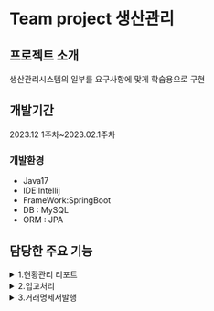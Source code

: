 
# Team project 생산관리

## 프로젝트 소개
생산관리시스템의 일부를 요구사항에 맞게
학습용으로 구현


## 개발기간
2023.12 1주차~2023.02.1주차

### 개발환경

- Java17
- IDE:Intellij
- FrameWork:SpringBoot
- DB : MySQL
- ORM : JPA



## 담당한 주요 기능

<details>
  <summary>1.현황관리 리포트</summary>

  ![스크린샷 2024-02-27 204208](https://github.com/acbine/mit305/assets/145634613/52a32c42-2a2d-4fd6-948e-48b756ba9aa8)

  <a href="[https://github.com/acbine/mit305/wiki](https://github.com/acbine/mit305/wiki)" > 1.1 리포트 기간을 선택후 해당 기간 동안 진행 or 완료된 발주서 상태를 보여줌</a><br>
   1.2 구문 항목별로 발주진행 그래프 표시
  </details>
  
  
</details>

<details>
  <summary>2.입고처리</summary>
  
  ![스크린샷 2024-02-27 205057](https://github.com/acbine/mit305/assets/145634613/f43f78e1-a14c-49bd-9b4c-48ed23e55660)


  <a href="[https://github.com/acbine/mit305/wiki](https://github.com/acbine/mit305/wiki)" >2.1 입고된 자재의 수량정보를 입력,저장 - WIKI 이동</a><br>
  
  
  2.2 입고된 품목 조달 완료 처리
  
</details>

<details>
  <summary>3.거래명세서발행</summary>
  <br>
  
  <details>
    <summary>3.1 거래명세서 미리보기</summary>
    
  ![스크린샷 2024-02-27 210147](https://github.com/acbine/mit305/assets/145634613/9a21af17-9897-4540-993c-4fe06e3ed7ee)
  <br>
  작성된코드1
  </details>

  <details>
    <summary>3.2 거래명세서 양식을 출력</summary>
    
  ![스크린샷 2024-02-27 210557](https://github.com/acbine/mit305/assets/145634613/3a823cf9-e7ab-4c85-a06c-088b2445fef3)
  <br>
  작성된 코드2
  </details>

  <details>
    <summary>3.3 거래명세서 양식을 해당 회사에 전송</summary>
    
  ![스크린샷 2024-02-27 211946](https://github.com/acbine/mit305/assets/145634613/3b604d8a-5d8a-46d5-9706-528928c0ac12)
  <br>
  작성된코드3
  </details>

  
</details>

